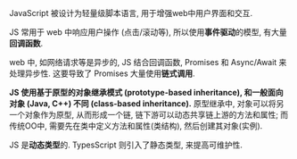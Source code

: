 JavaScript 被设计为轻量级脚本语言, 用于增强web中用户界面和交互.

JS 常用于 web 中响应用户操作 (点击/滚动等), 所以使用**事件驱动**的模型, 有大量**回调函数**.

web 中, 如网络请求等是异步的, JS 结合回调函数, Promises 和 Async/Await 来处理异步性. 这要导致了 Promises 大量使用**链式调用**.

**JS 使用基于原型的对象继承模式 (prototype-based inheritance), 和一般面向对象 (Java, C++) 不同 (class-based inheritance).** 原型继承中, 对象可以将另一个对象作为原型, 从而形成一个链, 链下游可以动态共享链上游的方法和属性; 而传统OO中, 需要先在类中定义方法和属性(类结构), 然后创建其对象(实例).

JS 是**动态类型**的. TypesScript 则引入了静态类型, 来提高可维护性.